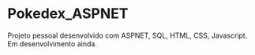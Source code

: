 # Pokedex_ASPNET
Projeto pessoal desenvolvido com ASPNET, SQL, HTML, CSS, Javascript. Em desenvolvimento ainda.
